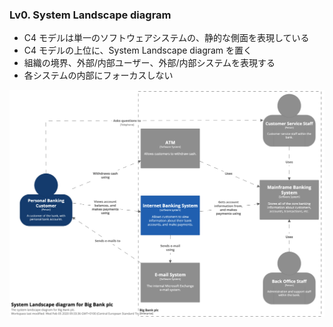 ### Lv0. System Landscape diagram
* C4 モデルは単一のソフトウェアシステムの、静的な側面を表現している
* C4 モデルの上位に、System Landscape diagram を置く
* 組織の境界、外部/内部ユーザー、外部/内部システムを表現する
* 各システムの内部にフォーカスしない

![](assets/markdown-img-paste-20200216150611285.png)
